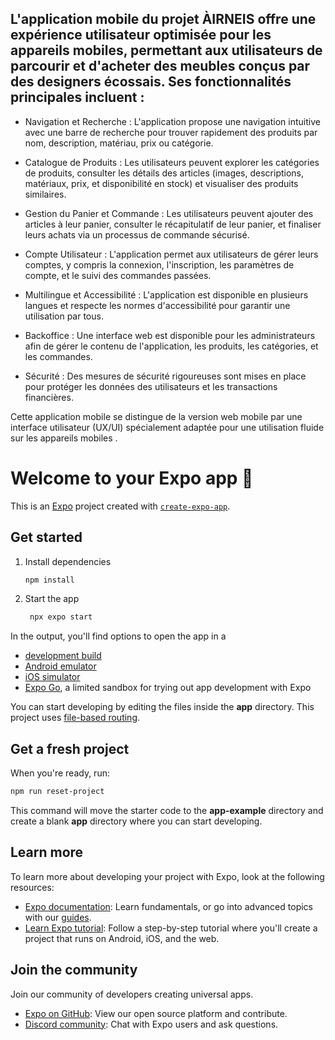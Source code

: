 ## L'application mobile du projet ÀIRNEIS offre une expérience utilisateur optimisée pour les appareils mobiles, permettant aux utilisateurs de parcourir et d'acheter des meubles conçus par des designers écossais. Ses fonctionnalités principales incluent :

- Navigation et Recherche : L'application propose une navigation intuitive avec une barre de recherche pour trouver rapidement des produits par nom, description, matériau, prix ou catégorie.

- Catalogue de Produits : Les utilisateurs peuvent explorer les catégories de produits, consulter les détails des articles (images, descriptions, matériaux, prix, et disponibilité en stock) et visualiser des produits similaires.

- Gestion du Panier et Commande : Les utilisateurs peuvent ajouter des articles à leur panier, consulter le récapitulatif de leur panier, et finaliser leurs achats via un processus de commande sécurisé.

- Compte Utilisateur : L'application permet aux utilisateurs de gérer leurs comptes, y compris la connexion, l'inscription, les paramètres de compte, et le suivi des commandes passées.

- Multilingue et Accessibilité : L'application est disponible en plusieurs langues et respecte les normes d'accessibilité pour garantir une utilisation par tous.

- Backoffice : Une interface web est disponible pour les administrateurs afin de gérer le contenu de l'application, les produits, les catégories, et les commandes.

- Sécurité : Des mesures de sécurité rigoureuses sont mises en place pour protéger les données des utilisateurs et les transactions financières.

Cette application mobile se distingue de la version web mobile par une interface utilisateur (UX/UI) spécialement adaptée pour une utilisation fluide sur les appareils mobiles ​​.









# Welcome to your Expo app 👋

This is an [Expo](https://expo.dev) project created with [`create-expo-app`](https://www.npmjs.com/package/create-expo-app).

## Get started

1. Install dependencies

   ```bash
   npm install
   ```

2. Start the app

   ```bash
    npx expo start
   ```

In the output, you'll find options to open the app in a

- [development build](https://docs.expo.dev/develop/development-builds/introduction/)
- [Android emulator](https://docs.expo.dev/workflow/android-studio-emulator/)
- [iOS simulator](https://docs.expo.dev/workflow/ios-simulator/)
- [Expo Go](https://expo.dev/go), a limited sandbox for trying out app development with Expo

You can start developing by editing the files inside the **app** directory. This project uses [file-based routing](https://docs.expo.dev/router/introduction).

## Get a fresh project

When you're ready, run:

```bash
npm run reset-project
```

This command will move the starter code to the **app-example** directory and create a blank **app** directory where you can start developing.

## Learn more

To learn more about developing your project with Expo, look at the following resources:

- [Expo documentation](https://docs.expo.dev/): Learn fundamentals, or go into advanced topics with our [guides](https://docs.expo.dev/guides).
- [Learn Expo tutorial](https://docs.expo.dev/tutorial/introduction/): Follow a step-by-step tutorial where you'll create a project that runs on Android, iOS, and the web.

## Join the community

Join our community of developers creating universal apps.

- [Expo on GitHub](https://github.com/expo/expo): View our open source platform and contribute.
- [Discord community](https://chat.expo.dev): Chat with Expo users and ask questions.
